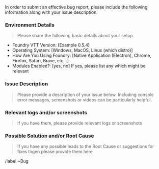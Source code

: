 In order to submit an effective bug report, please include the following information along with your issue description.

### Environment Details

> Please share the following basic details about your setup.

- Foundry VTT Version: (Example 0.5.4)
- Operating System: [Windows, MacOS, Linux (which distro)]
- How Are You Using Foundry: [Native Application (Electron), Chrome, Firefox, Safari, Brave, etc...]
- Modules Enabled?: [yes, no] If yes, please list any which might be relevant

### Issue Description

> Please provide a description of your issue below. Including console error messages, screenshots or videos can be particularly helpful.

### Relevant logs and/or screenshots

> If you have them, please provide relevant logs or screenshots

### Possible Solution and/or Root Cause

> If you have any possible leads to the Root Cause or suggestions for fixes thgen please provide them here

/label ~Bug
